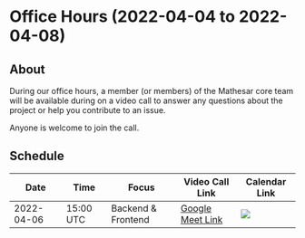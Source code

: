 # Office Hours (2022-04-04 to 2022-04-08)

## About

During our office hours, a member (or members) of the Mathesar core team will be available during on a video call to answer any questions about the project or help you contribute to an issue. 

Anyone is welcome to join the call.

## Schedule

| Date | Time | Focus | Video Call Link | Calendar Link |
|-|-|-|-|-|
| 2022-04-06 | 15:00 UTC | Backend & Frontend | [Google Meet Link](https://meet.google.com/uqj-itjm-pfu) | <a target="_blank" href="https://calendar.google.com/event?action=TEMPLATE&amp;tmeid=MmY3djAxdG0xMWdzODZjN2UxMWltY2kyZnYgY192ZTFpOW01aHZ0NW9hbHZka3VoczNvODFpOEBn&amp;tmsrc=c_ve1i9m5hvt5oalvdkuhs3o81i8%40group.calendar.google.com"><img border="0" src="https://www.google.com/calendar/images/ext/gc_button1_en.gif"></a>